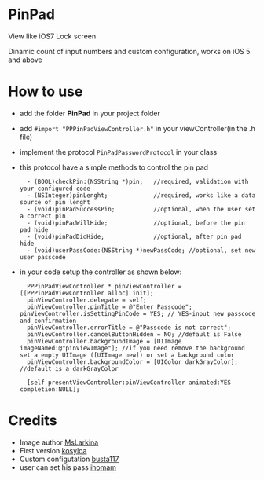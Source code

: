 PinPad
======

View like iOS7 Lock screen

Dinamic count of input numbers and custom configuration, works on iOS 5 and above 

How to use
======

- add the folder **PinPad** in your project folder

- add <code>#import "PPPinPadViewController.h"</code> in your viewController(in the .h file)

- implement the protocol <code>PinPadPasswordProtocol</code> in your class

- this protocol have a simple methods to control the pin pad

		- (BOOL)checkPin:(NSString *)pin; 	//required, validation with your configured code
		- (NSInteger)pinLenght; 			//required, works like a data source of pin lenght
		- (void)pinPadSuccessPin;			//optional, when the user set a correct pin
		- (void)pinPadWillHide;				//optional, before the pin pad hide
		- (void)pinPadDidHide;				//optional, after pin pad hide
		- (void)userPassCode:(NSString *)newPassCode; //optional, set new user passcode


- in your code setup the controller as shown below:

		PPPinPadViewController * pinViewController = [[PPPinPadViewController alloc] init];
		pinViewController.delegate = self;
		pinViewController.pinTitle = @"Enter Passcode";	    pinViewController.isSettingPinCode = YES; // YES-input new passcode and confirmation 
		pinViewController.errorTitle = @"Passcode is not correct";
		pinViewController.cancelButtonHidden = NO; //default is False
		pinViewController.backgroundImage = [UIImage imageNamed:@"pinViewImage"]; //if you need remove the background set a empty UIImage ([UIImage new]) or set a background color
		pinViewController.backgroundColor = [UIColor darkGrayColor]; //default is a darkGrayColor
		
		[self presentViewController:pinViewController animated:YES completion:NULL];


Credits
======

- Image author [MsLarkina](https://twitter.com/MsLarkina)
- First version [kosyloa](https://github.com/kosyloa)
- Custom configutation [busta117](http://www.santiagobustamante.info)
- user can set his pass [ihomam](https://github.com/ihomam)
